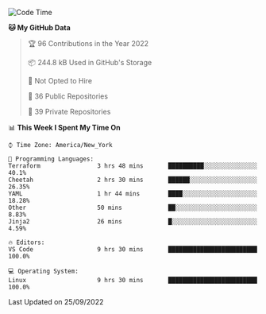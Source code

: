 <!--START_SECTION:waka-->
![Code Time](http://img.shields.io/badge/Code%20Time-100%20hrs%2011%20mins-blue)

**🐱 My GitHub Data** 

> 🏆 96 Contributions in the Year 2022
 > 
> 📦 244.8 kB Used in GitHub's Storage 
 > 
> 🚫 Not Opted to Hire
 > 
> 📜 36 Public Repositories 
 > 
> 🔑 39 Private Repositories  
 > 
📊 **This Week I Spent My Time On** 

```text
⌚︎ Time Zone: America/New_York

💬 Programming Languages: 
Terraform                3 hrs 48 mins       ██████████░░░░░░░░░░░░░░░   40.1% 
Cheetah                  2 hrs 30 mins       ██████░░░░░░░░░░░░░░░░░░░   26.35% 
YAML                     1 hr 44 mins        ████░░░░░░░░░░░░░░░░░░░░░   18.28% 
Other                    50 mins             ██░░░░░░░░░░░░░░░░░░░░░░░   8.83% 
Jinja2                   26 mins             █░░░░░░░░░░░░░░░░░░░░░░░░   4.59%

🔥 Editors: 
VS Code                  9 hrs 30 mins       █████████████████████████   100.0%

💻 Operating System: 
Linux                    9 hrs 30 mins       █████████████████████████   100.0%

```


 Last Updated on 25/09/2022
<!--END_SECTION:waka-->